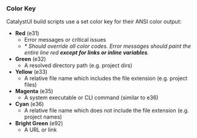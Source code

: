 ### Color Key

CatalystUI build scripts use a set color key for their ANSI color output:

- **Red** (e31)
  - Error messages or critical issues
  - *\* Should override all color codes. Error messages should paint the entire line red **except for links or inline variables**.*
- **Green** (e32)
  - A resolved directory path (e.g. project dirs)
- **Yellow** (e33)
  - A relative file name which includes the file extension (e.g. project files)
- **Magenta** (e35)
  - A system executable or CLI command (similar to e36)
- **Cyan** (e36)
  - A relative file name which does not include the file extension (e.g. project names)
- **Bright Green** (e92)
  - A URL or link